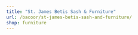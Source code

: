 ```yaml
---
title: "St. James Betis Sash & Furniture"
url: /bacoor/st-james-betis-sash-and-furniture/
shop: furniture
---
```

